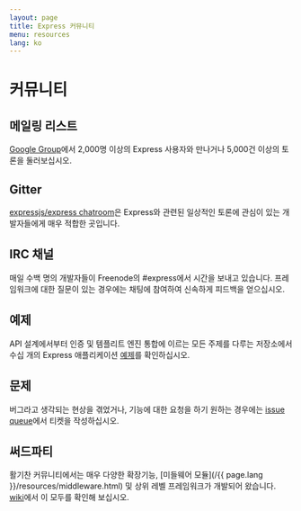 ```yaml
---
layout: page
title: Express 커뮤니티
menu: resources
lang: ko
---
```


# 커뮤니티

## 메일링 리스트

[Google Group](https://groups.google.com/group/express-js)에서
2,000명 이상의 Express 사용자와 만나거나 5,000건 이상의 토론을 둘러보십시오.

## Gitter

[expressjs/express chatroom](https://gitter.im/expressjs/express)은 Express와 관련된
일상적인 토론에 관심이 있는 개발자들에게 매우 적합한 곳입니다.

## IRC 채널

매일 수백 명의 개발자들이 Freenode의 #express에서 시간을 보내고 있습니다.
프레임워크에 대한 질문이 있는 경우에는 채팅에 참여하여
신속하게 피드백을 얻으십시오.

## 예제

API 설계에서부터 인증 및 템플리트 엔진 통합에 이르는 모든 주제를 다루는 저장소에서
수십 개의 Express 애플리케이션 [예제](https://github.com/expressjs/express/tree/master/examples)를
확인하십시오.

## 문제

버그라고 생각되는 현상을 겪었거나, 기능에 대한 요청을 하기 원하는 경우에는
[issue queue](https://github.com/expressjs/express/issues)에서 티켓을 작성하십시오.

## 써드파티

활기찬 커뮤니티에서는 매우 다양한 확장기능, [미들웨어 모듈](/{{ page.lang }}/resources/middleware.html)
및 상위 레벨 프레임워크가 개발되어 왔습니다. [wiki](https://github.com/expressjs/express/wiki)에서
이 모두를 확인해 보십시오.
